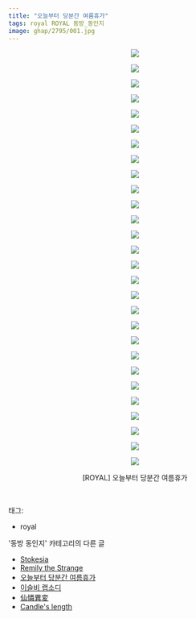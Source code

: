 ```yaml
---
title: "오늘부터 당분간 여름휴가"
tags: royal ROYAL 동방_동인지
image: ghap/2795/001.jpg
---
```

<div class="article">
<p style="text-align: center; clear: none; float: none;"><img src="{{ site.nasurl }}/ghap/2795/001.jpg"/></p>
<p style="text-align: center; clear: none; float: none;"><img src="{{ site.nasurl }}/ghap/2795/002.jpg"/></p>
<p style="text-align: center; clear: none; float: none;"><img src="{{ site.nasurl }}/ghap/2795/003.jpg"/></p>
<p style="text-align: center; clear: none; float: none;"><img src="{{ site.nasurl }}/ghap/2795/004.jpg"/></p>
<p style="text-align: center; clear: none; float: none;"><img src="{{ site.nasurl }}/ghap/2795/005.jpg"/></p>
<p style="text-align: center; clear: none; float: none;"><img src="{{ site.nasurl }}/ghap/2795/006.jpg"/></p>
<p style="text-align: center; clear: none; float: none;"><img src="{{ site.nasurl }}/ghap/2795/007.jpg"/></p>
<p style="text-align: center; clear: none; float: none;"><img src="{{ site.nasurl }}/ghap/2795/008.jpg"/></p>
<p style="text-align: center; clear: none; float: none;"><img src="{{ site.nasurl }}/ghap/2795/009.jpg"/></p>
<p style="text-align: center; clear: none; float: none;"><img src="{{ site.nasurl }}/ghap/2795/010.jpg"/></p>
<p style="text-align: center; clear: none; float: none;"><img src="{{ site.nasurl }}/ghap/2795/011.jpg"/></p>
<p style="text-align: center; clear: none; float: none;"><img src="{{ site.nasurl }}/ghap/2795/012.jpg"/></p>
<p style="text-align: center; clear: none; float: none;"><img src="{{ site.nasurl }}/ghap/2795/013.jpg"/></p>
<p style="text-align: center; clear: none; float: none;"><img src="{{ site.nasurl }}/ghap/2795/014.jpg"/></p>
<p style="text-align: center; clear: none; float: none;"><img src="{{ site.nasurl }}/ghap/2795/015.jpg"/></p>
<p style="text-align: center; clear: none; float: none;"><img src="{{ site.nasurl }}/ghap/2795/016.jpg"/></p>
<p style="text-align: center; clear: none; float: none;"><img src="{{ site.nasurl }}/ghap/2795/017.jpg"/></p>
<p style="text-align: center; clear: none; float: none;"><img src="{{ site.nasurl }}/ghap/2795/018.jpg"/></p>
<p style="text-align: center; clear: none; float: none;"><img src="{{ site.nasurl }}/ghap/2795/019.jpg"/></p>
<p style="text-align: center; clear: none; float: none;"><img src="{{ site.nasurl }}/ghap/2795/020.jpg"/></p>
<p style="text-align: center; clear: none; float: none;"><img src="{{ site.nasurl }}/ghap/2795/021.jpg"/></p>
<p style="text-align: center; clear: none; float: none;"><img src="{{ site.nasurl }}/ghap/2795/022.jpg"/></p>
<p style="text-align: center; clear: none; float: none;"><img src="{{ site.nasurl }}/ghap/2795/023.jpg"/></p>
<p style="text-align: center; clear: none; float: none;"><img src="{{ site.nasurl }}/ghap/2795/024.jpg"/></p>
<p style="text-align: center; clear: none; float: none;"><img src="{{ site.nasurl }}/ghap/2795/025.jpg"/></p>
<p style="text-align: center; clear: none; float: none;"><img src="{{ site.nasurl }}/ghap/2795/026.jpg"/></p>
<p style="text-align: center; clear: none; float: none;"><img src="{{ site.nasurl }}/ghap/2795/027.jpg"/></p>
<p style="text-align: center; clear: none; float: none;"><img src="{{ site.nasurl }}/ghap/2795/028.jpg"/></p>
<p style="text-align: center; clear: none; float: none;">[ROYAL] 오늘부터 당분간 여름휴가</p>
<p><br/></p>
</div><div class="tagTrail">
<p>태그: </p>
<ul>
<li>royal</li>
</ul>
</div><div class="another">
<p>'동방 동인지' 카테고리의 다른 글</p>
<ul>
<li><a href="/2016-11-29-ghap_2797">Stokesia</a></li>
<li><a href="/2016-11-29-ghap_2796">Remily the Strange</a></li>
<li><a href="/2016-11-29-ghap_2795">오늘부터 당분간 여름휴가</a></li>
<li><a href="/2016-11-29-ghap_2794">이슬비 랩소디</a></li>
<li><a href="/2016-11-29-ghap_2793">仙憐異変</a></li>
<li><a href="/2016-11-29-ghap_2792">Candle's length</a></li>
</ul>
</div><div class="cb_module cb_fluid">
<div class="cb_wrt cb_profile">
</div><!-- commentList close -->
</div>